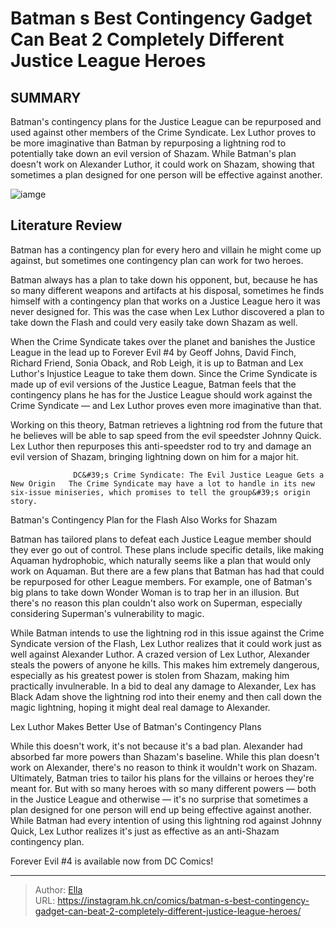 # Batman s Best Contingency Gadget Can Beat 2 Completely Different Justice League Heroes


## SUMMARY 



  Batman&#39;s contingency plans for the Justice League can be repurposed and used against other members of the Crime Syndicate.   Lex Luthor proves to be more imaginative than Batman by repurposing a lightning rod to potentially take down an evil version of Shazam.   While Batman&#39;s plan doesn&#39;t work on Alexander Luthor, it could work on Shazam, showing that sometimes a plan designed for one person will be effective against another.  

![iamge](https://static1.srcdn.com/wordpress/wp-content/uploads/2023/11/batman-gotham-skyline.jpg)

## Literature Review

Batman has a contingency plan for every hero and villain he might come up against, but sometimes one contingency plan can work for two heroes.




Batman always has a plan to take down his opponent, but, because he has so many different weapons and artifacts at his disposal, sometimes he finds himself with a contingency plan that works on a Justice League hero it was never designed for. This was the case when Lex Luthor discovered a plan to take down the Flash and could very easily take down Shazam as well.




When the Crime Syndicate takes over the planet and banishes the Justice League in the lead up to Forever Evil #4 by Geoff Johns, David Finch, Richard Friend, Sonia Oback, and Rob Leigh, it is up to Batman and Lex Luthor&#39;s Injustice League to take them down. Since the Crime Syndicate is made up of evil versions of the Justice League, Batman feels that the contingency plans he has for the Justice League should work against the Crime Syndicate — and Lex Luthor proves even more imaginative than that.

          

Working on this theory, Batman retrieves a lightning rod from the future that he believes will be able to sap speed from the evil speedster Johnny Quick. Lex Luthor then repurposes this anti-speedster rod to try and damage an evil version of Shazam, bringing lightning down on him for a major hit.




                  DC&#39;s Crime Syndicate: The Evil Justice League Gets a New Origin   The Crime Syndicate may have a lot to handle in its new six-issue miniseries, which promises to tell the group&#39;s origin story.   


 Batman&#39;s Contingency Plan for the Flash Also Works for Shazam 
          

Batman has tailored plans to defeat each Justice League member should they ever go out of control. These plans include specific details, like making Aquaman hydrophobic, which naturally seems like a plan that would only work on Aquaman. But there are a few plans that Batman has had that could be repurposed for other League members. For example, one of Batman&#39;s big plans to take down Wonder Woman is to trap her in an illusion. But there&#39;s no reason this plan couldn&#39;t also work on Superman, especially considering Superman&#39;s vulnerability to magic.




While Batman intends to use the lightning rod in this issue against the Crime Syndicate version of the Flash, Lex Luthor realizes that it could work just as well against Alexander Luthor. A crazed version of Lex Luthor, Alexander steals the powers of anyone he kills. This makes him extremely dangerous, especially as his greatest power is stolen from Shazam, making him practically invulnerable. In a bid to deal any damage to Alexander, Lex has Black Adam shove the lightning rod into their enemy and then call down the magic lightning, hoping it might deal real damage to Alexander.



 Lex Luthor Makes Better Use of Batman&#39;s Contingency Plans 
          

While this doesn&#39;t work, it&#39;s not because it&#39;s a bad plan. Alexander had absorbed far more powers than Shazam&#39;s baseline. While this plan doesn&#39;t work on Alexander, there&#39;s no reason to think it wouldn&#39;t work on Shazam. Ultimately, Batman tries to tailor his plans for the villains or heroes they&#39;re meant for. But with so many heroes with so many different powers — both in the Justice League and otherwise — it&#39;s no surprise that sometimes a plan designed for one person will end up being effective against another. While Batman had every intention of using this lightning rod against Johnny Quick, Lex Luthor realizes it&#39;s just as effective as an anti-Shazam contingency plan.






Forever Evil #4 is available now from DC Comics!





---

> Author: [Ella](https://instagram.hk.cn/)  
> URL: https://instagram.hk.cn/comics/batman-s-best-contingency-gadget-can-beat-2-completely-different-justice-league-heroes/  

